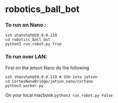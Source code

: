 # robotics_ball_bot

### To run on Nano :
```
ssh shanshah@10.0.0.119
cd robotics_ball_bot
python3 run_robot.py True
```

### To run over LAN:
First on the jetson Nano do the following
```
ssh shanshah@10.0.0.119 # SSH into jetson
cd CortexNanoBridge/jetson_nano/cortano
python3 worker.py
```
On your local macbook 
```python3 run_robot.py False```
